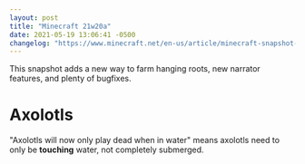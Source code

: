 ```yaml
---
layout: post
title: "Minecraft 21w20a"
date: 2021-05-19 13:06:41 -0500
changelog: "https://www.minecraft.net/en-us/article/minecraft-snapshot-21w20a"
---
```


This snapshot adds a new way to farm hanging roots, new narrator features, and plenty of bugfixes.

# Axolotls

"Axolotls will now only play dead when in water" means axolotls need to only be **touching** water, not completely submerged.

